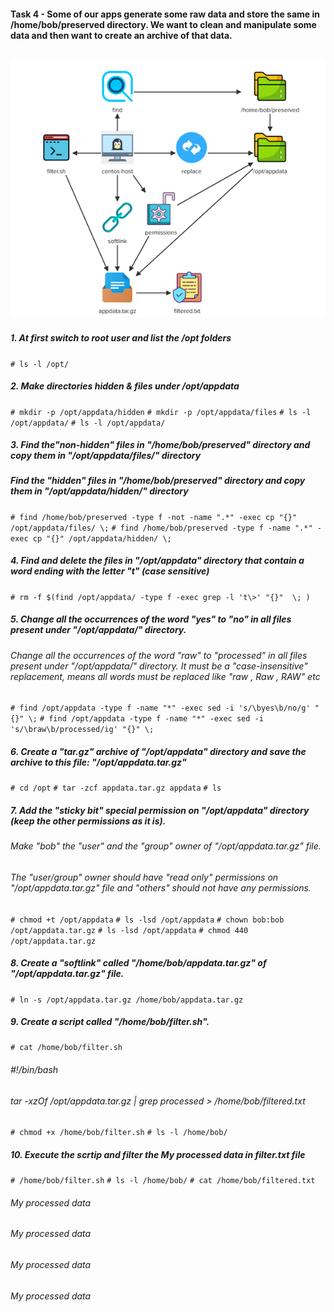 #### Task 4 - Some of our apps generate some raw data and store the same in /home/bob/preserved directory. We want to clean and manipulate some data and then want to create an archive of that data.
![Archive ](Images/task4.png "Archive Data ")
---
##### 1. At first  switch to root user and list the /opt folders
`# ls -l /opt/`

##### 2. Make directories hidden & files under /opt/appdata
`# mkdir -p /opt/appdata/hidden`
`# mkdir -p /opt/appdata/files`
`# ls -l /opt/appdata/`
`# ls -l /opt/appdata/`

##### 3. Find the"non-hidden" files in "/home/bob/preserved" directory and copy them in "/opt/appdata/files/" directory
##### Find the "hidden" files in "/home/bob/preserved" directory and copy them in "/opt/appdata/hidden/" directory
`# find /home/bob/preserved -type f -not -name ".*" -exec cp "{}" /opt/appdata/files/ \;`
`# find /home/bob/preserved -type f -name ".*" -exec cp "{}" /opt/appdata/hidden/ \;`

##### 4. Find and delete the files in "/opt/appdata" directory that contain a word ending with the letter "t" (case sensitive) 
`# rm -f $(find /opt/appdata/ -type f -exec grep -l 't\>' "{}"  \; )`

##### 5. Change all the occurrences of the word "yes" to "no" in all files present under "/opt/appdata/" directory.
###### Change all the occurrences of the word "raw" to "processed" in all files present under "/opt/appdata/" directory. It must be a "case-insensitive" replacement, means all words must be replaced like "raw , Raw , RAW" etc
`# find /opt/appdata -type f -name "*" -exec sed -i 's/\byes\b/no/g' "{}" \;`
`# find /opt/appdata -type f -name "*" -exec sed -i 's/\braw\b/processed/ig' "{}" \;`

##### 6. Create a "tar.gz" archive of "/opt/appdata" directory and save the archive to this file: "/opt/appdata.tar.gz"
`# cd /opt`
`# tar -zcf appdata.tar.gz appdata`
`# ls`

##### 7. Add the "sticky bit" special permission on "/opt/appdata" directory (keep the other permissions as it is).

###### Make "bob" the "user" and the "group" owner of "/opt/appdata.tar.gz" file.

###### The "user/group" owner should have "read only" permissions on "/opt/appdata.tar.gz" file and "others" should not have any permissions.
`# chmod +t /opt/appdata`
`# ls -lsd /opt/appdata`
`# chown bob:bob /opt/appdata.tar.gz`
`# ls -lsd /opt/appdata`
`# chmod 440 /opt/appdata.tar.gz`

##### 8. Create a "softlink" called "/home/bob/appdata.tar.gz" of "/opt/appdata.tar.gz" file.
`# ln -s /opt/appdata.tar.gz /home/bob/appdata.tar.gz`

##### 9. Create a script called "/home/bob/filter.sh".
`# cat /home/bob/filter.sh`
###### #!/bin/bash
###### tar -xzOf /opt/appdata.tar.gz | grep processed > /home/bob/filtered.txt
`# chmod +x /home/bob/filter.sh`
`# ls -l /home/bob/`

##### 10. Execute the scrtip and filter the My processed data in filter.txt file
`# /home/bob/filter.sh`
`# ls -l /home/bob/`
`# cat /home/bob/filtered.txt`
###### My processed data
###### My processed data
###### My processed data
###### My processed data

